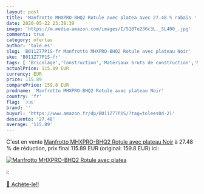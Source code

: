 ```yaml
---
layout: post
title: 'Manfrotto MHXPRO-BHQ2 Rotule avec platea avec 27.48 % rabais '
date: 2020-05-22 23:38:39
image: 'https://m.media-amazon.com/images/I/518Te236c3L._SL400_.jpg'
comments: true
category: ofertas
author: 'tole.es'
slug: 'B011Z77P1S-fr Manfrotto MHXPRO-BHQ2 Rotule avec plateau Noir'
sku: 'B011Z77P1S-fr'
tags: [ 'Bricolage','Construction','Matériaux bruts de construction','Matériel de construction', ]
actualPrice: 115.89 EUR
currency: EUR
price: 115.89
comparePrice: 159.8 EUR
prodname: 'Manfrotto MHXPRO-BHQ2 Rotule avec plateau Noir'
country: 'fr'
flag: '🇫🇷'
brand: ''
buyurl: 'https://www.amazon.fr/dp/B011Z77P1S/?tag=tolees0d-21'
descuento: '27.48'
average: '115.89'
---
```


C'est en vente [Manfrotto MHXPRO-BHQ2 Rotule avec plateau Noir](https://www.amazon.fr/dp/B011Z77P1S/?tag=tolees0d-21)  à  27.48 % de réduction, prix final  115.89 EUR (original: 159.8 EUR) ici:

[![Manfrotto MHXPRO-BHQ2 Rotule avec platea](https://m.media-amazon.com/images/I/518Te236c3L._SL400_.jpg)](https://www.amazon.fr/dp/B011Z77P1S/?tag=tolees0d-21)

ℹ️:


[🛒 Achète-le!!](https://www.amazon.fr/dp/B011Z77P1S/?tag=tolees0d-21)
